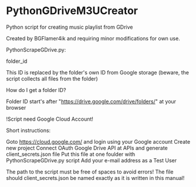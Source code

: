 # PythonGDriveM3UCreator
 Python script for creating music playlist from GDrive

Created by BGFlamer4ik and requiring minor modifications for own use.

PythonScrapeGDrive.py:

folder_id

This ID is replaced by the folder's own ID from Google storage (beware, the script collects all files from the folder)

How do I get a folder ID?

Folder ID start's after "https://drive.google.com/drive/folders/" at your browser

!Script need Google Cloud Account!

Short instructions:

Goto https://cloud.google.com/ and login using your Google account
Create new project
Connect OAuth Google Drive API at APIs and generate client_secrets.json file
Put this file at one foulder with PythonScrapeGDrive.py script
Add your e-mail address as a Test User

The path to the script must be free of spaces to avoid errors!
The file should client_secrets.json be named exactly as it is written in this manual!